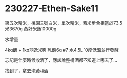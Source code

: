# 230227-Ethen-Sake11

第五次精米，桃園三號白米，單次精米，精米步合相當於73.5   
米3670g 蒸好米飯10000g

水增量

4kg飯 + 1kg羽逸米麴  乳酸6g  #7 水4.5L 10度低溫並行發酵

忘記是什麼時候收酒了，應該說整桶酒都不知道上哪去了...

找到了，拿去泡黃梅酒
